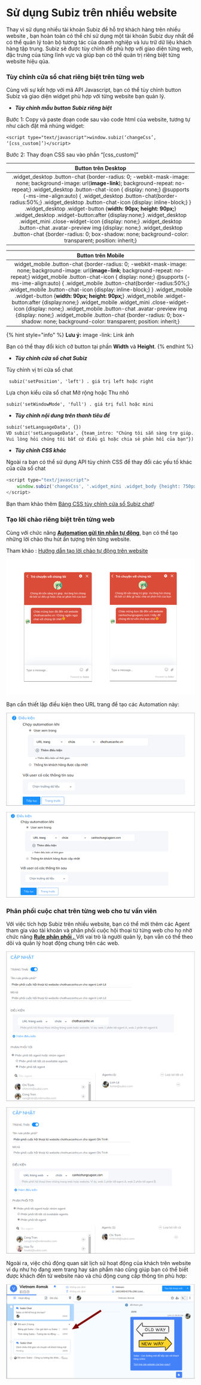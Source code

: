 # Sử dụng Subiz trên nhiều website

Thay vì sử dụng nhiều tài khoản Subiz để hỗ trợ khách hàng trên nhiều website , bạn hoàn toàn có thể chỉ sử dụng một tài khoản Subiz duy nhất để có thể quản lý toàn bộ tương tác của doanh nghiệp và lưu trữ dữ liệu khách hàng tập trung. Subiz sẽ được tùy chỉnh để phù hợp với giao diện từng web, đặc trưng của từng lĩnh vực và giúp bạn có thể quản trị riêng biệt từng website hiệu qủa.

### Tùy chỉnh cửa sổ chat riêng biệt trên từng web

Cùng với sự kết hợp với mã API Javascript, bạn có thể tùy chỉnh button Subiz và giao diện widget phù hợp với từng website bạn quản lý.

* _**Tùy chỉnh mẫu button Subiz riêng biệt**_

Bước 1: Copy và paste đoạn code sau vào code html của website, tương tự như cách đặt mã nhúng widget:

```text
<script type="text/javascript">window.subiz(‘changeCss’, ‘[css_custom]’)</script>
```

Bước 2: Thay đoạn CSS sau vào phần “\[css\_custom\]”

| Button trên Desktop  |
| :---: |
| .widget\_desktop .button-chat {border-radius:  0; -webkit-mask-image: none; background-image: url\(**image-link**\); background-repeat: no-repeat;}  .widget\_desktop .button-chat-icon { display:  none;} @supports \(-ms-ime-align:auto\) { .widget\_desktop .button-chat{border-radius:50%;}  .widget\_desktop .button-chat-icon {display: inline-block;} } .widget\_desktop .widget-button {**width: 90px; height: 90px;**} .widget\_desktop .widget-button:after {display:none;} .widget\_desktop .widget\_mini .close-widget-icon {display: none;} .widget\_desktop .button-chat .avatar-preview img {display: none;} .widget\_desktop .button-chat {border-radius: 0; box-shadow: none; background-color: transparent; position: inherit;} |

| Button trên Mobile  |
| :---: |
| widget\_mobile .button-chat {border-radius:  0; -webkit-mask-image: none; background-image: url\(**image-link**; background-repeat: no-repeat;}  widget\_mobile .button-chat-icon { display:  none;} @supports \(-ms-ime-align:auto\) { .widget\_mobile .button-chat{border-radius:50%;}  .widget\_mobile .button-chat-icon {display: inline-block;} } .widget\_mobile .widget-button {**width: 90px; height: 90px;**} .widget\_mobile .widget-button:after {display:none;} .widget\_mobile .widget\_mini .close-widget-icon {display: none;} .widget\_mobile .button-chat .avatar-preview img {display: none;} .widget\_mobile .button-chat {border-radius: 0; box-shadow: none; background-color: transparent; position: inherit;}  |

{% hint style="info" %}
**Lưu ý:** image -link: Link ảnh

Bạn có thể thay đổi kích cỡ button tại phần **Width** và **Height**.
{% endhint %}

* _**Tùy chỉnh cửa sổ chat Subiz**_

Tùy chỉnh vị trí cửa sổ chat

```text
 subiz('setPosition', 'left') . giá trị left hoặc right
```

Lựa chọn kiểu cửa sổ chat Mở rộng hoặc Thu nhỏ

```text
subiz('setWindowMode', 'full') . giá trị full hoặc mini
```

* _**Tùy chỉnh nội dung trên thanh tiêu đề**_

```text
subiz('setLanguageData', {}) 
VD subiz('setLanguageData', {team_intro: "Chúng tôi sẵn sàng trợ giúp. Vui lòng hỏi chúng tôi bất cứ điều gì hoặc chia sẻ phản hồi của bạn"})
```

* _**Tùy chỉnh CSS khác**_

Ngoài ra bạn có thể sử dụng API tùy chỉnh CSS để thay đổi các yếu tố khác của cửa sổ chat 

```javascript
<script type="text/javascript">
    window.subiz('changeCss', '.widget_mini .widget_body {height: 750px !important; max-height: 800px !important;}')
</script>
```

Bạn tham khảo thêm [Bảng CSS tùy chỉnh cửa sổ Subiz chat](https://help.subiz.com/bat-dau-voi-subiz/thiet-lap-moi-truong-tuong-tac/tich-hop-subiz-len-website/bang-css-tuy-chinh-cua-so-chat)!

### Tạo lời chào riêng biệt trên từng web

Cùng với chức năng [**Automation gửi tin nhắn tự động**](https://app.subiz.com/settings/automations/add-conversation), bạn có thể tạo những lời chào thu hút ấn tượng trên từng website.

Tham khảo : [Hướng dẫn tạo lời chào tự động trên website ](https://help.subiz.com/su-dung-subiz-nang-cao/tuong-tac-tu-dong/mot-so-automation-thong-dung/automation-gui-tin-nhan-tu-dong)

![Ch&#xE0;o t&#x1EF1; &#x111;&#x1ED9;ng ri&#xEA;ng cho t&#x1EEB;ng website](../.gitbook/assets/frame.png)

Bạn cần thiết lập điều kiện theo URL trang để tạo các Automation này:

![T&#x1EA1;o &#x111;i&#x1EC1;u ki&#x1EC7;n theo URL](../.gitbook/assets/2019-07-04_11-16-1.png)

![T&#x1EA1;o &#x111;i&#x1EC1;u ki&#x1EC7;n theo URL](../.gitbook/assets/2019-07-04_11-09.png)

### Phân phối cuộc chat trên từng web cho tư vấn viên

Với việc tích hợp Subiz trên nhiều website, bạn có thể mời thêm các Agent tham gia vào tài khoản và phân phối cuộc hội thoại từ từng web cho họ nhờ chức năng [**Rule phân phối .** ](https://app.subiz.com/settings/rule-setting)Với vai trò là người quản lý, bạn vẫn có thể theo dõi và quản lý hoạt động chung trên các web.

![T&#x1EA1;o rule ph&#xE2;n ph&#x1ED1;i theo t&#x1EEB;ng web](../.gitbook/assets/rule-a%20%281%29.png)

![T&#x1EA1;o rule ph&#xE2;n ph&#x1ED1;i theo t&#x1EEB;ng web ](../.gitbook/assets/rule-b.png)

Ngoài ra, việc chủ động quan sát lịch sử hoạt động của khách trên website ví dụ như họ đang xem trang hay sản phẩm nào cũng giúp bạn có thể biết được khách đến từ website nào và chủ động cung cấp thông tin phù hơp:

![L&#x1ECB;ch s&#x1EED; ho&#x1EA1;t &#x111;&#x1ED9;ng c&#x1EE7;a kh&#xE1;ch h&#xE0;ng](../.gitbook/assets/hoat-dong.png)



